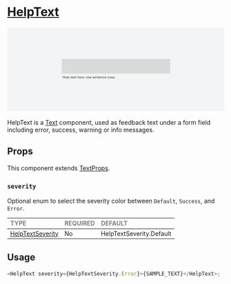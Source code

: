 # [HelpText](https://metamask-design-system.notion.site/Help-Text-d3c5f6284df84d598e2c2d586083eef0)

![HelpText](./HelpText.png)

HelpText is a [Text](../../Texts/Text/Text.tsx) component, used as feedback text under a form field including error, success, warning or info messages.

## Props

This component extends [TextProps](../../Texts/Text/Text.types.ts).

### `severity`

Optional enum to select the severity color between `Default`,  `Success`, and `Error`.

| <span style="color:gray;font-size:14px">TYPE</span> | <span style="color:gray;font-size:14px">REQUIRED</span> | <span style="color:gray;font-size:14px">DEFAULT</span> |
| :-------------------------------------------------- | :------------------------------------------------------ | :----------------------------------------------------- |
| [HelpTextSeverity](./HelpText.types.ts)    | No                                                     | HelpTextSeverity.Default                               |

## Usage

```javascript
<HelpText severity={HelpTextSeverity.Error}>{SAMPLE_TEXT}</HelpText>;
```
